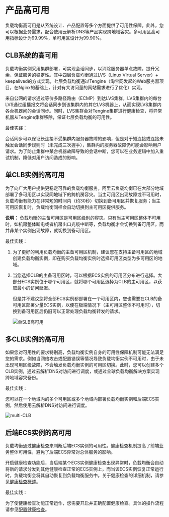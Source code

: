# 产品高可用

负载均衡高可用是从系统设计、产品配置等多个方面提供了可用性保障。此外，您可以根据业务需求，配合使用云解析DNS等产品实现跨地域容灾。多可用区高可用指标设计为99.99%，单可用区设计为99.90%。

## CLB系统的高可用

负载均衡实例采用集群部署，可实现会话同步，以消除服务器单点故障，提升冗余，保证服务的稳定性。其中四层负载均衡通过LVS（Linux Virtual Server）+ keepalived的方式实现，七层负载均衡通过Tengine（淘宝网发起的Web服务器项目，在Nginx的基础上，针对有大访问量的网站需求进行了优化）实现。

来自公网的请求通过等价多路径路由（ECMP）到达LVS集群，LVS集群内的每台LVS通过组播报文将会话同步到该集群内的其它LVS机器上，从而实现LVS集群内各台机器间的会话同步。同时，LVS集群会对Tengine集群进行健康检查，将异常机器从Tengine集群移除，保证七层负载均衡的可用性。

最佳实践：

会话同步可以保证长连接不受集群内服务器故障的影响，但是对于短连接或连接未触发会话同步规则时（未完成三次握手），集群内的服务器故障仍可能会影响用户请求。为了防止集群中某台机器故障导致的会话中断，您可以在业务逻辑中加入重试机制，降低对用户访问造成的影响。

## 单CLB实例的高可用

为了向广大用户提供更稳定可靠的负载均衡服务，阿里云负载均衡已在大部分地域部署了多可用区以实现同地域下的跨机房容灾。当主可用区出现故障或不可用时，负载均衡有能力在非常短的时间内（约30秒）切换到备可用区并恢复服务；当主可用区恢复时，负载均衡同样会自动切换到主可用区提供服务。

**说明：** 负载均衡的主备可用区是可用区级别的容灾。只有当主可用区整体不可用时，如机房整体断电或者机房出口光缆中断等，负载均衡才会切换到备可用区。而并非某个实例出现故障，就切换到备可用区。

最佳实践：

1.  为了更好的利用负载均衡的主备可用区机制，建议您在支持主备可用区的地域创建负载均衡实例，即在购买负载均衡实例时选择可用区类型为多可用区的地域。
2.  当您选择CLB的主备可用区时，可以根据ECS实例的可用区分布进行选择。大部分ECS实例位于哪个可用区，就将哪个可用区选择为CLB的主可用区，以获取最小的访问延迟。

    但是并不建议您将全部ECS实例都部署在一个可用区内，您也需要在CLB的备可用区部署少量ECS实例，以便在极端情况下（主可用区整体不可用时），切换到备可用区后仍旧可以正常处理负载均衡转发的请求。

    ![单SLB高可用](https://static-aliyun-doc.oss-accelerate.aliyuncs.com/assets/img/zh-CN/1452522161/p3122.png)


## 多CLB实例的高可用

如果您对可用性的要求特别高，负载均衡实例自身的可用性保障机制可能无法满足您的需求。例如当网络攻击或配置错误等情况导致负载均衡实例不可用时，由于未出现可用区级故障，不会触发负载均衡实例的可用区切换。此时，您可以创建多个CLB实例，通过云解析DNS对访问进行调度，或通过全球负载均衡解决方案实现跨地域容灾备份。

最佳实践：

您可以在一个地域内的多个可用区或多个地域内部署负载均衡实例和后端ECS实例，然后使用云解析DNS对访问进行调度。

![multi-CLB](https://static-aliyun-doc.oss-accelerate.aliyuncs.com/assets/img/zh-CN/1452522161/p237815.png)

## 后端ECS实例的高可用

负载均衡通过健康检查来判断后端ECS实例的可用性。健康检查机制提高了前端业务整体可用性，避免了后端ECS异常对总体服务的影响。

开启健康检查功能后，当后端某个ECS实例健康检查出现异常时，负载均衡会自动将新的请求分发到其他健康检查正常的ECS实例上，而当该ECS实例恢复正常运行时，负载均衡会将其自动恢复到负载均衡服务中。关于健康检查的详细机制，请参见[健康检查概述](/cn.zh-CN/传统型负载均衡CLB/用户指南/健康检查/健康检查概述.md)。

最佳实践：

为了使健康检查功能正常运作，您需要开启并正确配置健康检查。具体的操作流程请参见[配置健康检查](/cn.zh-CN/传统型负载均衡CLB/用户指南/健康检查/配置健康检查.md)。

